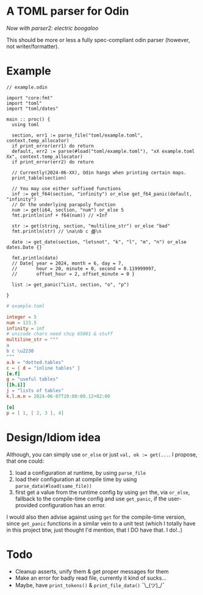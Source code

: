 # A TOML parser for Odin

*Now with parser2: electric boogaloo*

This should be more or less a fully spec-compliant odin parser (however, not writer/formatter).

# Example

```Odin
// example.odin

import "core:fmt"
import "toml"
import "toml/dates"

main :: proc() {
  using toml
  
  section, err1 := parse_file("toml/example.toml", context.temp_allocator)
  if print_error(err1) do return
  default, err2 := parse(#load("toml/example.toml"), "xX example.toml Xx", context.temp_allocator)
  if print_error(err2) do return

  // Currently(2024-06-XX), Odin hangs when printing certain maps.
  print_table(section)
  
  // You may use either suffixed functions
  inf := get_f64(section, "infinity") or_else get_f64_panic(default, "infinity")
  // Or the underlying parapoly function
  num := get(i64, section, "num") or_else 5
  fmt.println(inf + f64(num)) // +Inf

  str := get(string, section, "multiline_str") or_else "bad"
  fmt.println(str) // \na\nb c ∰\n

  date := get_date(section, "letsnot", "k", "l", "m", "n") or_else dates.Date {}
  
  fmt.println(date)
  // Date{ year = 2024, month = 6, day = 7,
  //       hour = 20, minute = 0, second = 0.119999997,
  //       offset_hour = 2, offset_minute = 0 }
  
  list := get_panic(^List, section, "o", "p")

}
```

```TOML
# example.toml

integer = 5
num = 123.5
infinity = inf
# unicode chars need chcp 65001 & stuff
multiline_str = """
a
b c \u2230
"""
a.b = "dotted.tables"
c = { d = "inline tables" }
[e.f]
g = "useful tables"
[[h.i]]
j = "lists of tables"
k.l.m.n = 2024-06-07T20:00:00.12+02:00

[o]
p = [ 1, [ 2, 3 ], 4]
```
# Design/Idiom idea

Although, you can simply use `or_else` or just `val, ok := get(...`. I propose, that one could: 
  1. load a configuration at runtime, by using `parse_file`
  2. load their configuration at compile time by using `parse_data(#load(same_file))`
  3. first get a value from the runtime config by using `get` the, via `or_else`, fallback to the compile-time config and use `get_panic`, if the user-provided configuration has an error.

I would also then advise against using `get` for the compile-time version, since `get_panic` functions in a similar vein to a unit test (which I totally have in this project btw, just thought I'd mention, that I DO have that. I do!..)

# Todo

- Cleanup asserts, unify them & get proper messages for them
- Make an error for badly read file, currently it kind of sucks...
- Maybe, have `print_tokens()` & `print_file_data()` ¯\\\_(ツ)\_/¯
